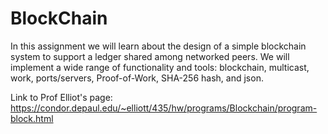 # BlockChain

In this assignment we will learn about the design of a simple blockchain system to support a ledger shared among networked peers. We will implement a wide range of functionality and tools: blockchain, multicast, work, ports/servers, Proof-of-Work, SHA-256 hash, and json.

Link to Prof Elliot's page: https://condor.depaul.edu/~elliott/435/hw/programs/Blockchain/program-block.html
